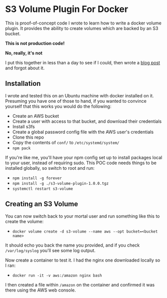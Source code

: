 # S3 Volume Plugin For Docker

This is proof-of-concept code I wrote to learn how to write a docker volume plugin. It provides the ability to create
volumes which are backed by an S3 bucket.

**This is not production code!**

**__No, really, it's not__**

I put this together in less than a day to see if I could, then wrote a [blog post](http://blog.scottlogic.com/2016/05/30/writing-a-docker-volume-plugin.html) and forgot about it.

## Installation

I wrote and tested this on an Ubuntu machine with docker installed on it. Presuming you have one of those to hand, if
you wanted to convince yourself that this works you would do the following:

  * Create an AWS bucket
  * Create a user with access to that bucket, and download their credentials
  * Install s3fs
  * Create a global password config file with the AWS user's credentials
  * Clone this repo
  * Copy the contents of `conf/` to `/etc/systemd/system/`
  * `npm pack`

If you're like me, you'll have your npm config set up to install packages local to your user, instead of requiring sudo.
This POC code needs things to be installed globally, so switch to root and run:

  * `npm install -g forever`
  * `npm install -g ./s3-volume-plugin-1.0.0.tgz`
  * `systemctl restart s3-volume`

## Creating an S3 Volume

You can now switch back to your mortal user and run something like this to create the volume:

  * `docker volume create -d s3-volume --name aws --opt bucket=<bucket name>`

It should echo you back the name you provided, and if you check `/var/log/syslog` you'll see some log output.

Now create a container to test it. I had the nginx one downloaded locally so I ran:

  * `docker run -it -v aws:/amazon nginx bash`

I then created a file within `/amazon` on the container and confirmed it was there using the AWS web console.
